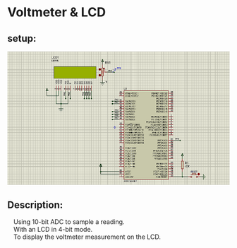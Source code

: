 # Voltmeter & LCD

## setup:
![Proteus setup](/AVR/n04_Simple_Voltmeter/images/n04_Simple_Voltmeter.png)
## Description:
&emsp;Using 10-bit ADC to sample a reading.<br />
&emsp;With an LCD in 4-bit mode.<br />
&emsp;To display the voltmeter measurement on the LCD.<br />
